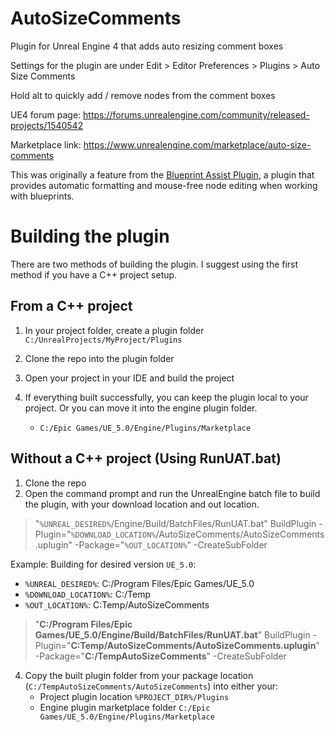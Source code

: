 # AutoSizeComments
Plugin for Unreal Engine 4 that adds auto resizing comment boxes

Settings for the plugin are under Edit > Editor Preferences > Plugins > Auto Size Comments

Hold alt to quickly add / remove nodes from the comment boxes

UE4 forum page: https://forums.unrealengine.com/community/released-projects/1540542

Marketplace link: https://www.unrealengine.com/marketplace/auto-size-comments

This was originally a feature from the [Blueprint Assist Plugin](https://forums.unrealengine.com/unreal-engine/marketplace/120671), a plugin that provides automatic formatting and mouse-free node editing when working with blueprints.

# Building the plugin

There are two methods of building the plugin. I suggest using the first method if you have a C++ project setup.

## From a C++ project

1. In your project folder, create a plugin folder `C:/UnrealProjects/MyProject/Plugins`

1. Clone the repo into the plugin folder

1. Open your project in your IDE and build the project

1. If everything built successfully, you can keep the plugin local to your project. Or you can move it into the engine plugin folder. 
    * `C:/Epic Games/UE_5.0/Engine/Plugins/Marketplace`

## Without a C++ project (Using RunUAT.bat)

1. Clone the repo
1. Open the command prompt and run the UnrealEngine batch file to build the plugin, with your download location and out location.

> "`%UNREAL_DESIRED%`/Engine/Build/BatchFiles/RunUAT.bat" BuildPlugin -Plugin="`%DOWNLOAD_LOCATION%`/AutoSizeComments/AutoSizeComments.uplugin" -Package="`%OUT_LOCATION%`" -CreateSubFolder

Example: Building for desired version `UE_5.0`:

* `%UNREAL_DESIRED%`: C:/Program Files/Epic Games/UE_5.0
* `%DOWNLOAD_LOCATION%`: C:/Temp
* `%OUT_LOCATION%`: C:Temp/AutoSizeComments

> "**C:/Program Files/Epic Games/UE_5.0/Engine/Build/BatchFiles/RunUAT.bat**" BuildPlugin -Plugin="**C:Temp/AutoSizeComments/AutoSizeComments.uplugin**" -Package="**C:/TempAutoSizeComments**" -CreateSubFolder

4. Copy the built plugin folder from your package location (`C:/TempAutoSizeComments/AutoSizeComments`) into either your:
    * Project plugin location `%PROJECT_DIR%/Plugins`
    * Engine plugin marketplace folder `C:/Epic Games/UE_5.0/Engine/Plugins/Marketplace`
